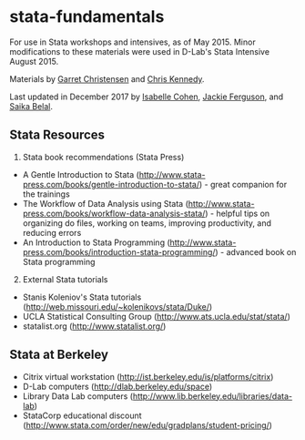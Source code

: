 # stata-fundamentals
For use in Stata workshops and intensives, as of May 2015. Minor modifications to these materials were used in D-Lab's Stata Intensive August 2015.

Materials by [Garret Christensen](https://www.ocf.berkeley.edu/~garret/dlab/index.html) and [Chris Kennedy](http://ck37.com).

Last updated in December 2017 by [Isabelle Cohen](http://dlab.berkeley.edu/people/isabelle-cohen), [Jackie Ferguson](https://dlab.berkeley.edu/people/jackie-ferguson), and [Saika Belal](https://dlab.berkeley.edu/people/saika-belal).

## Stata Resources

1. Stata book recommendations (Stata Press)
  - A Gentle Introduction to Stata (http://www.stata-press.com/books/gentle-introduction-to-stata/) - great companion for the trainings
  - The Workflow of Data Analysis using Stata (http://www.stata-press.com/books/workflow-data-analysis-stata/) - helpful tips on organizing do files, working on teams, improving productivity, and reducing errors
  - An Introduction to Stata Programming (http://www.stata-press.com/books/introduction-stata-programming/) - advanced book on Stata programming
2. External Stata tutorials
  - Stanis Koleniov's Stata tutorials (http://web.missouri.edu/~kolenikovs/stata/Duke/)
  - UCLA Statistical Consulting Group (http://www.ats.ucla.edu/stat/stata/)
  - statalist.org (http://www.statalist.org/)

## Stata at Berkeley

- Citrix virtual workstation (http://ist.berkeley.edu/is/platforms/citrix)
- D-Lab computers (http://dlab.berkeley.edu/space)
- Library Data Lab computers (http://www.lib.berkeley.edu/libraries/data-lab)
- StataCorp educational discount (http://www.stata.com/order/new/edu/gradplans/student-pricing/)
